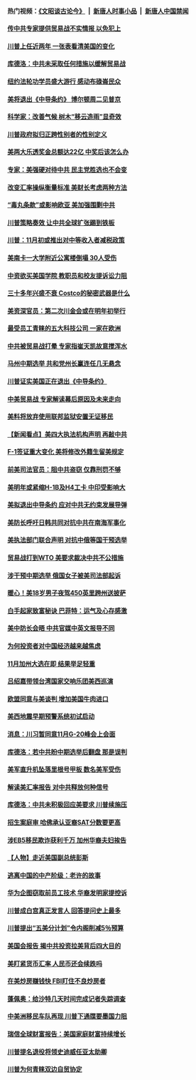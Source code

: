 #### 热门视频：[《文昭谈古论今》](https://github.com/gfw-breaker/wenzhao/blob/master/README.md?t=10221233) &nbsp;|&nbsp; [新唐人时事小品](https://github.com/gfw-breaker/ntdtv-comedy/blob/master/README.md?t=10221233) &nbsp;|&nbsp; [新唐人中国禁闻](https://github.com/gfw-breaker/ntdtv-news/blob/master/README.md?t=10221233)

#### [传中共专家提供贸易战不实情报 以免犯上](../pages/nsc412/n10800120.md?t=10221233) 

#### [川普上任近两年 一张表看清美国的变化](../pages/nsc412/n10799861.md?t=10221233) 

#### [库德洛：中共未采取任何措施以缓解贸易战](../pages/nsc412/n10799582.md?t=10221233) 

#### [纽约法轮功学员盛大游行 感动布碌崙民众](../pages/nsc412/n10799427.md?t=10221233) 

#### [美将退出《中导条约》 博尔顿周二见普京](../pages/nsc412/n10799392.md?t=10221233) 

#### [科学家：改善气候 树木“移云造雨”显奇效](../pages/nsc412/n10798122.md?t=10221233) 

#### [川普政府拟归正跨性别者的性别定义](../pages/nsc412/n10799302.md?t=10221233) 

#### [美两大乐透奖金总额达22亿 中奖后该怎么办](../pages/nsc412/n10799299.md?t=10221233) 

#### [专家：美强硬对待中共 民主党胜选也不会变](../pages/nsc412/n10799269.md?t=10221233) 

#### [改变汇率操纵衡量标准 美财长考虑两种方法](../pages/nsc412/n10799121.md?t=10221233) 

#### [“毒丸条款”或影响欧亚 美加强围剿中共](../pages/nsc412/n10798919.md?t=10221233) 

#### [川普策略奏效  让中共全球扩张踢到铁板](../pages/nsc412/n10799057.md?t=10221233) 

#### [川普：11月初或推出对中等收入者减税政策](../pages/nsc412/n10798928.md?t=10221233) 

#### [美南卡一大学附近公寓楼倒塌 30人受伤](../pages/nsc412/n10798835.md?t=10221233) 

#### [中资欲买美国学院 教职员和校友提诉讼力阻](../pages/nsc412/n10796138.md?t=10221233) 

#### [三十多年兴盛不衰 Costco的秘密武器是什么](../pages/nsc412/n10794200.md?t=10221233) 

#### [美资深官员：第二次川金会或在明年初举行](../pages/nsc412/n10798203.md?t=10221233) 

#### [最受员工青睐的五大科技公司 一家在欧洲](../pages/nsc412/n10794250.md?t=10221233) 

#### [中共被贸易战打晕 专家指崔天凯故意搅浑水](../pages/nsc412/n10797694.md?t=10221233) 

#### [马州中期选举 共和党州长赢连任几无悬念](../pages/nsc412/n10797874.md?t=10221233) 

#### [川普证实美国正在退出《中导条约》](../pages/nsc412/n10796319.md?t=10221233) 

#### [中美贸易战 专家解读幕后原因及未来走向](../pages/nsc412/n10797785.md?t=10221233) 

#### [美料将放弃使用联邦监狱安置无证移民](../pages/nsc412/n10797676.md?t=10221233) 

#### [【新闻看点】美四大执法机构声明 再敲中共](../pages/nsc412/n10797379.md?t=10221233) 

#### [F-1签证重大变化 美将修改外籍生留美规定](../pages/nsc412/n10797573.md?t=10221233) 

#### [前美司法官员：阻中共盗窃 仅靠刑罚不够](../pages/nsc412/n10790349.md?t=10221233) 

#### [美明年或紧缩H-1B及H4工卡 中印受影响大](../pages/nsc412/n10797371.md?t=10221233) 

#### [美拟退出中导条约 应对中共无约束发展导弹](../pages/nsc412/n10797140.md?t=10221233) 

#### [美防长呼吁日韩共同对抗中共在南海军事化](../pages/nsc412/n10796976.md?t=10221233) 

#### [美执法部门联合声明 对抗中俄等国干预选举](../pages/nsc412/n10796670.md?t=10221233) 

#### [贸易战打到WTO 美要求裁决中共不公措施](../pages/nsc412/n10796528.md?t=10221233) 

#### [涉干预中期选举 俄国女子被美司法部起诉](../pages/nsc412/n10796377.md?t=10221233) 

#### [暖心！美18岁男子夜驾450英里跨州送披萨](../pages/nsc412/n10796371.md?t=10221233) 

#### [白手起家致富秘诀 巴菲特：运气及心存感激](../pages/nsc412/n10796306.md?t=10221233) 

#### [美中防长会晤 中共官媒中英文报导不同](../pages/nsc412/n10795617.md?t=10221233) 

#### [为何投资者对中国经济越来越焦虑](../pages/nsc412/n10796047.md?t=10221233) 

#### [11月加州大选在即 结果举足轻重](../pages/nsc412/n10796111.md?t=10221233) 

#### [吕绍嘉带领台湾国家交响乐团美西巡演](../pages/nsc412/n10796002.md?t=10221233) 

#### [欧盟同意与美谈判 增加美国牛肉进口](../pages/nsc412/n10795852.md?t=10221233) 

#### [美西地震早期预警系统初试启动](../pages/nsc412/n10795664.md?t=10221233) 

#### [消息：川习暂同意11月G-20峰会上会面](../pages/nsc412/n10795644.md?t=10221233) 

#### [库德洛：若中共盼中期选举后翻盘 那是误判](../pages/nsc412/n10795527.md?t=10221233) 

#### [美军直升机坠落里根号甲板 数名美军受伤](../pages/nsc412/n10794716.md?t=10221233) 

#### [解读美汇率报告 对中共释放何种信号](../pages/nsc412/n10793405.md?t=10221233) 

#### [库德洛：中共未积极回应美要求 川普续施压](../pages/nsc412/n10793971.md?t=10221233) 

#### [招生案庭审 哈佛承认亚裔SAT分数要更高](../pages/nsc412/n10793858.md?t=10221233) 

#### [涉EB5移民欺诈获利千万 加州华裔夫妇挨告](../pages/nsc412/n10794199.md?t=10221233) 

#### [【人物】走近美国副总统彭斯](../pages/nsc412/n10793797.md?t=10221233) 

#### [逃离中国的中产阶级：老许的故事](../pages/nsc412/n10793931.md?t=10221233) 

#### [华为企图窃取前员工技术 华裔发明家提控诉](../pages/nsc412/n10793659.md?t=10221233) 

#### [川普成白宫真正发言人 回答提问史上最多](../pages/nsc412/n10793656.md?t=10221233) 

#### [川普提出“五美分计划”令内阁削减5％预算](../pages/nsc412/n10793581.md?t=10221233) 

#### [美国会报告 揭中共投资拉美背后四大目的](../pages/nsc412/n10793442.md?t=10221233) 

#### [美盯紧货币汇率 人民币还会续跌吗](../pages/nsc412/n10793236.md?t=10221233) 

#### [在美炒房赚钱快  FBI盯住不良炒房者](../pages/nsc412/n10793245.md?t=10221233) 

#### [蓬佩奥：给沙特几天时间完成记者失踪调查](../pages/nsc412/n10793092.md?t=10221233) 

#### [中美洲移民车队再现 川普下通牒要墨国力阻](../pages/nsc412/n10792861.md?t=10221233) 

#### [瑞信全球财富报告：美国家庭财富持续增长](../pages/nsc412/n10792815.md?t=10221233) 

#### [川普提名退役将领史迪威任亚太助卿](../pages/nsc412/n10791863.md?t=10221233) 

#### [川普为何青睐双边自贸协定](../pages/nsc412/n10791353.md?t=10221233) 

